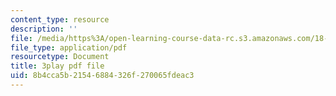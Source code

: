 ```yaml
---
content_type: resource
description: ''
file: /media/https%3A/open-learning-course-data-rc.s3.amazonaws.com/18-03sc-differential-equations-fall-2011/8b4cca5b21546884326f270065fdeac3_BniJM-ireXQ.pdf
file_type: application/pdf
resourcetype: Document
title: 3play pdf file
uid: 8b4cca5b-2154-6884-326f-270065fdeac3
---
```

